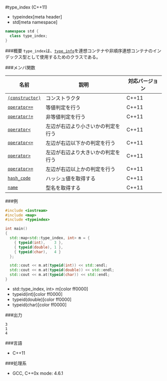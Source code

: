 #type_index (C++11)
* typeindex[meta header]
* std[meta namespace]

```cpp
namespace std {
  class type_index;
}
```

###概要
`type_index`は、[`type_info`](/reference/typeinfo/type_info.md)を連想コンテナや非順序連想コンテナのインデックス型として使用するためのクラスである。


###メンバ関数

| 名前                                              | 説明                               | 対応バージョン |
|---------------------------------------------------|------------------------------------|----------------|
| [`(constructor)`](./type_index/op_constructor.md) | コンストラクタ                     | C++11          |
| [`operator==`](./type_index/op_equal.md)          | 等値判定を行う                     | C++11          |
| [`operator!=`](./type_index/op_not_equal.md)      | 非等値判定を行う                   | C++11          |
| [`operator<`](./type_index/op_less.md)            | 左辺が右辺より小さいかの判定を行う | C++11          |
| [`operator<=`](./type_index/op_less_equal.md)     | 左辺が右辺以下かの判定を行う       | C++11          |
| [`operator>`](./type_index/op_greater.md)         | 左辺が右辺より大きいかの判定を行う | C++11          |
| [`operator>=`](./type_index/op_greater_equal.md)  | 左辺が右辺以上かの判定を行う       | C++11          |
| [`hash_code`](./type_index/hash_code.md)          | ハッシュ値を取得する               | C++11          |
| [`name`](./type_index/name.md)                    | 型名を取得する                     | C++11          |


###例
```cpp
#include <iostream>
#include <map>
#include <typeindex>

int main()
{
  std::map<std::type_index, int> m = {
    { typeid(int),    3 },
    { typeid(double), 1 },
    { typeid(char),   4 }
  };

  std::cout << m.at(typeid(int)) << std::endl;
  std::cout << m.at(typeid(double)) << std::endl;
  std::cout << m.at(typeid(char)) << std::endl;
}
```
* std::type_index, int> m[color ff0000]
* typeid(int)[color ff0000]
* typeid(double)[color ff0000]
* typeid(char)[color ff0000]

###出力
```
3
1
4
```


###言語
- C++11

###処理系
- GCC, C++0x mode: 4.6.1



